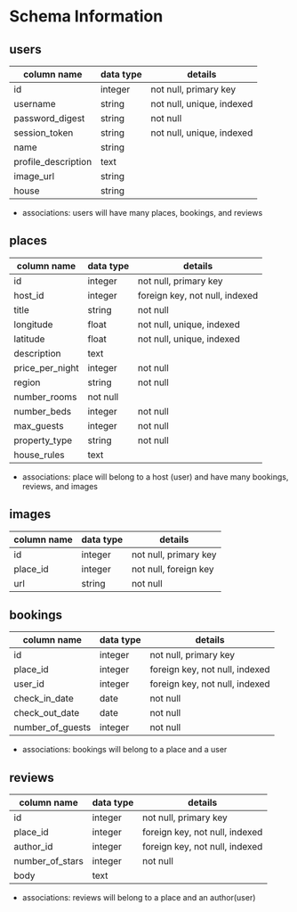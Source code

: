 # Schema Information

## users
column name        | data type | details
----------------   |-----------|----------------------------
id                 | integer   | not null, primary key
username           | string    | not null, unique, indexed
password_digest    | string    | not null
session_token      | string    | not null, unique, indexed
name               | string    |
profile_description| text      |
image_url          | string    |
house              | string    |

- associations: users will have many places, bookings, and reviews

## places
column name     | data type | details
----------------|-----------|--------------------------------
id              | integer   | not null, primary key
host_id         | integer   | foreign key, not null, indexed
title           | string    | not null
longitude       | float     | not null, unique, indexed
latitude        | float     | not null, unique, indexed
description     | text      |
price_per_night | integer   | not null
region          | string    | not null
number_rooms    | not null  |
number_beds     | integer   | not null
max_guests      | integer   | not null
property_type   | string    | not null
house_rules     | text      |

- associations: place will belong to a host (user) and have many bookings, reviews, and images

## images
column name     | data type | details
----------------|-----------|--------------------------------
id              | integer   | not null, primary key
place_id        | integer   | not null, foreign key
url             | string    | not null

## bookings
column name     | data type | details
----------------|-----------|--------------------------------
id              | integer   | not null, primary key
place_id        | integer   | foreign key, not null, indexed
user_id         | integer   | foreign key, not null, indexed
check_in_date   | date      | not null
check_out_date  | date      | not null
number_of_guests| integer   | not null

- associations: bookings will belong to a place and a user

## reviews
column name     | data type | details
----------------|-----------|--------------------------------
id              | integer   |  not null, primary key
place_id        | integer   | foreign key, not null, indexed
author_id       | integer   | foreign key, not null, indexed
number_of_stars | integer   | not null
body            | text      |

- associations: reviews will belong to a place and an author(user)
